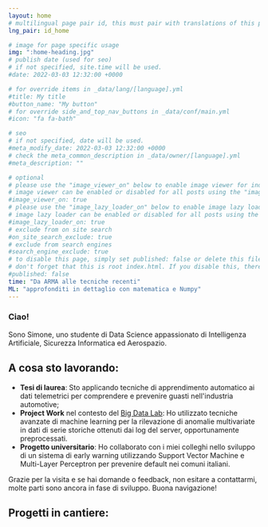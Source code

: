 ```yaml
---
layout: home
# multilingual page pair id, this must pair with translations of this page. (This name must be unique)
lng_pair: id_home

# image for page specific usage
img: ":home-heading.jpg"
# publish date (used for seo)
# if not specified, site.time will be used.
#date: 2022-03-03 12:32:00 +0000

# for override items in _data/lang/[language].yml
#title: My title
#button_name: "My button"
# for override side_and_top_nav_buttons in _data/conf/main.yml
#icon: "fa fa-bath"

# seo
# if not specified, date will be used.
#meta_modify_date: 2022-03-03 12:32:00 +0000
# check the meta_common_description in _data/owner/[language].yml
#meta_description: ""

# optional
# please use the "image_viewer_on" below to enable image viewer for individual pages or posts (_posts/ or [language]/_posts folders).
# image viewer can be enabled or disabled for all posts using the "image_viewer_posts: true" setting in _data/conf/main.yml.
#image_viewer_on: true
# please use the "image_lazy_loader_on" below to enable image lazy loader for individual pages or posts (_posts/ or [language]/_posts folders).
# image lazy loader can be enabled or disabled for all posts using the "image_lazy_loader_posts: true" setting in _data/conf/main.yml.
#image_lazy_loader_on: true
# exclude from on site search
#on_site_search_exclude: true
# exclude from search engines
#search_engine_exclude: true
# to disable this page, simply set published: false or delete this file
# don't forget that this is root index.html. If you disable this, there will be no index.html page to open
#published: false
time: "Da ARMA alle tecniche recenti"
ML: "approfonditi in dettaglio con matematica e Numpy"
---
```


### Ciao!

Sono Simone, uno studente di Data Science appassionato di Intelligenza Artificiale, Sicurezza Informatica ed Aerospazio.

## A cosa sto lavorando: 
- **Tesi di laurea**: Sto applicando tecniche di apprendimento automatico ai dati telemetrici per comprendere e prevenire guasti nell'industria automotive;
- **Project Work** nel contesto del [Big Data Lab](https://www.bigdata-lab.it): Ho utilizzato tecniche avanzate di machine learning per la rilevazione di anomalie multivariate in dati di serie storiche ottenuti dai log del server, opportunamente preprocessati.
- **Progetto universitario**: Ho collaborato con i miei colleghi nello sviluppo di un sistema di early warning utilizzando Support Vector Machine e Multi-Layer Perceptron per prevenire default nei comuni italiani.

Grazie per la visita e se hai domande o feedback, non esitare a contattarmi, molte parti sono ancora in fase di sviluppo. Buona navigazione!

## Progetti in cantiere:



